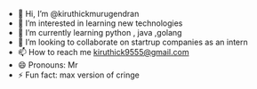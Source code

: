 - 👋 Hi, I’m @kiruthickmurugendran
- 👀 I’m interested in learning new technologies
- 🌱 I’m currently learning python , java ,golang
- 💞️ I’m looking to collaborate on startrup companies as an intern
- 📫 How to reach me kiruthick9555@gmail.com
- 😄 Pronouns: Mr
- ⚡ Fun fact: max version of cringe

<!---
kiruthickmurugendran/kiruthickmurugendran is a ✨ special ✨ repository because its `README.md` (this file) appears on your GitHub profile.
You can click the Preview link to take a look at your changes.
--->

